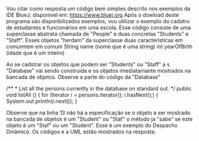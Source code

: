 
Vou citar como resposta um código bem simples descrito nos exemplos da IDE BlueJ;
disponível em:
https://www.bluej.org
Após o dowload deste programa são disponbilizados exemplos, vou utilizar o exemplo  do cadatro de estudantes e funcionários em uma escola. Esse código consiste de uma superclasse abstrata chamada de "People" e duas concretas "Students" e "Staff". Esses objetos "herdam" da superclasse duas características em comumtem em comum 
    String name (nome que é uma string)
   int yearOfBirth (idade que é um inteiro)

Ao se cadstrar os objetos que podem ser "Students" ou "Staff" a s "Database" vai sendo construida e os objetos imediatamante mostrados  na bancada de objetos. Observe a parte do código da "Database"

/**
     * List all the persons currently in the database on standard out.
     */
    public void listAll () 
    {
        for (Iterator i = persons.iterator(); i.hasNext();) {
            System.out.println(i.next());
        }
        
   Observe que na linha 13 não há a especificação se o objeto a ser mostrado na bancada de objetos  é um "Student" ou "Staf" o método ja "sabe" se este objeto é um  "Staf" ou um "Student". 
   Esse é um exemplo do Despacho Dinâmico. 
   Os códigos e a UML estão mostrados na resposta. 
